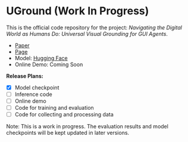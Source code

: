 # UGround (Work In Progress)
This is the official code repository for the project: *Navigating the Digital World as Humans Do: Universal Visual Grounding for GUI Agents*.

- [Paper](https://github.com/OSU-NLP-Group/UGround/blob/gh-pages/static/papers/UGround_paper.pdf)
- [Page](https://osu-nlp-group.github.io/UGround)
- Model: [Hugging Face](https://huggingface.co/osunlp/UGround)
- Online Demo: Coming Soon

**Release Plans:**

- [x] Model checkpoint
- [ ] Inference code
- [ ] Online demo
- [ ] Code for training and evaluation
- [ ] Code for collecting and processing data

Note: This is a work in progress. The evaluation results and model checkpoints will be kept updated in later versions.
